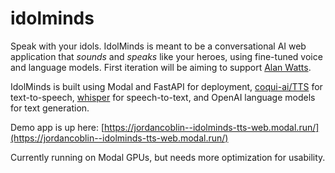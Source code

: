 # idolminds

Speak with your idols. IdolMinds is meant to be a conversational AI web application that _sounds_ and _speaks_ like your heroes, using fine-tuned voice and language models. First iteration will be aiming to support [Alan Watts](https://en.wikipedia.org/wiki/Alan_Watts).

IdolMinds is built using Modal and FastAPI for deployment, [coqui-ai/TTS](https://github.com/coqui-ai/TTS) for text-to-speech, [whisper](https://github.com/openai/whisper) for speech-to-text, and OpenAI language models for text generation.

Demo app is up here: [https://jordancoblin--idolminds-tts-web.modal.run/](https://jordancoblin--idolminds-tts-web.modal.run/)

Currently running on Modal GPUs, but needs more optimization for usability.


